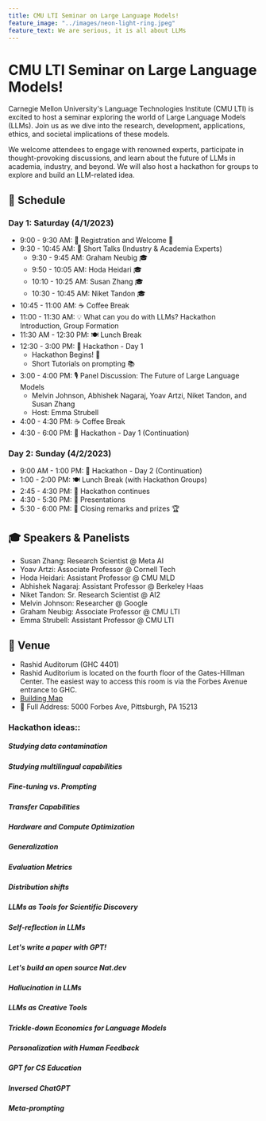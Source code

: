 ```yaml
---
title: CMU LTI Seminar on Large Language Models!
feature_image: "../images/neon-light-ring.jpeg"
feature_text: We are serious, it is all about LLMs
---
```


# CMU LTI Seminar on Large Language Models!

Carnegie Mellon University's Language Technologies Institute (CMU LTI) is excited to host a seminar exploring the world of Large Language Models (LLMs). Join us as we dive into the research, development, applications, ethics, and societal implications of these models.

We welcome attendees to engage with renowned experts, participate in thought-provoking discussions, and learn about the future of LLMs in academia, industry, and beyond. We will also host a hackathon for groups to explore and build an LLM-related idea.

## 📅 Schedule

### Day 1: Saturday (4/1/2023)
- 9:00 - 9:30 AM: 🎫 Registration and Welcome 🤗
- 9:30 - 10:45 AM: 🎤 Short Talks (Industry & Academia Experts)
  - 9:30 - 9:45 AM: Graham Neubig 🎓
  - 9:50 - 10:05 AM: Hoda Heidari 🎓
  - 10:10 - 10:25 AM: Susan Zhang 🎓
  - 10:30 - 10:45 AM: Niket Tandon 🎓
- 10:45 - 11:00 AM: ☕ Coffee Break
- 11:00 - 11:30 AM: 💡 What can you do with LLMs? Hackathon Introduction, Group Formation
- 11:30 AM - 12:30 PM: 🍽️ Lunch Break
- 12:30 - 3:00 PM: 🏁 Hackathon - Day 1
  - Hackathon Begins! 🎉
  - Short Tutorials on prompting 📚
- 3:00 - 4:00 PM: 🎙️ Panel Discussion: The Future of Large Language Models
  - Melvin Johnson, Abhishek Nagaraj, Yoav Artzi, Niket Tandon, and Susan Zhang
  - Host: Emma Strubell
- 4:00 - 4:30 PM: ☕ Coffee Break
- 4:30 - 6:00 PM: 🏁 Hackathon - Day 1 (Continuation)

### Day 2: Sunday (4/2/2023)
- 9:00 AM - 1:00 PM: 🏁 Hackathon - Day 2 (Continuation)
- 1:00 - 2:00 PM: 🍽️ Lunch Break (with Hackathon Groups)
- 2:45 - 4:30 PM: 🏁 Hackathon continues
- 4:30 - 5:30 PM: 🎤 Presentations
- 5:30 - 6:00 PM: 🎉 Closing remarks and prizes 🏆

## 🎓 Speakers & Panelists
- Susan Zhang: Research Scientist @ Meta AI
- Yoav Artzi: Associate Professor @ Cornell Tech
- Hoda Heidari: Assistant Professor @ CMU MLD
- Abhishek Nagaraj: Assistant Professor @ Berkeley Haas
- Niket Tandon: Sr. Research Scientist @ AI2
- Melvin Johnson: Researcher @ Google
- Graham Neubig: Associate Professor @ CMU LTI
- Emma Strubell: Assistant Professor @ CMU LTI

## 🏢 Venue
- Rashid Auditorum (GHC 4401)
- Rashid Auditorium is located on the fourth floor of the Gates-Hillman Center. The easiest way to access this room is via the Forbes Avenue entrance to GHC.
- [Building Map]([#](https://lti.cs.cmu.edu/phd/sites/default/files/GHC%20Maps.pdf))
- 📍 Full Address: 5000 Forbes Ave, Pittsburgh, PA 15213



### Hackathon ideas::

##### Studying data contamination
##### Studying multilingual capabilities
##### Fine-tuning vs. Prompting 
##### Transfer Capabilities 
##### Hardware and Compute Optimization 
##### Generalization 
##### Evaluation Metrics 
##### Distribution shifts 
##### LLMs as Tools for Scientific Discovery 
##### Self-reflection in LLMs 
##### Let's write a paper with GPT! 
##### Let's build an open source Nat.dev 
##### Hallucination in LLMs 
##### LLMs as Creative Tools 
##### Trickle-down Economics for Language Models 
##### Personalization with Human Feedback 
##### GPT for CS Education 
##### Inversed ChatGPT
##### Meta-prompting 
